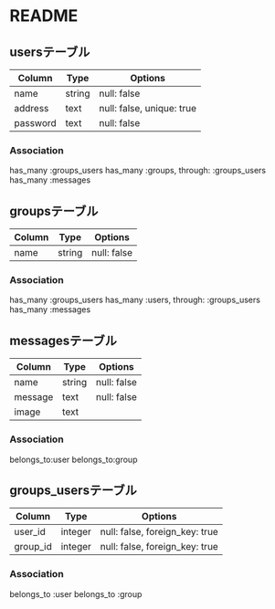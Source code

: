 # README

## usersテーブル

|Column|Type|Options|
|------|----|-------|
|name|string|null: false|
|address|text|null: false, unique: true|
|password|text|null: false|

### Association
has_many :groups_users
has_many :groups, through: :groups_users
has_many :messages

## groupsテーブル

|Column|Type|Options|
|------|----|-------|
|name|string|null: false|

### Association
has_many :groups_users
has_many :users, through: :groups_users
has_many :messages

## messagesテーブル

|Column|Type|Options|
|------|----|-------|
|name|string|null: false|
|message|text|null: false|
|image|text||


### Association
belongs_to:user
belongs_to:group


## groups_usersテーブル

|Column|Type|Options|
|------|----|-------|
|user_id|integer|null: false, foreign_key: true|
|group_id|integer|null: false, foreign_key: true|

### Association
belongs_to :user
belongs_to :group


